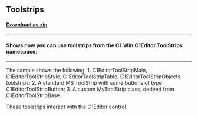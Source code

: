 ## Toolstrips
#### [Download as zip](https://grapecity.github.io/DownGit/#/home?url=https://github.com/GrapeCity/ComponentOne-WinForms-Samples/tree/master/NetFramework\XHtmlEditor\VB\ToolStrips)
____
#### Shows how you can use toolstrips from the C1.Win.C1Editor.ToolStrips namespace.
____
The sample shows the following: 1. C1EditorToolStripMain, C1EditorToolStripStyle, C1EditorToolStripTable, C1EditorToolStripObjects toolstrips; 2. A standard MS ToolStrip with some buttons of type C1EditorToolStripButton; 3. A custom MyToolStrip class, derived from C1EditorToolStripBase. 

These toolstrips interact with the C1Editor control. 